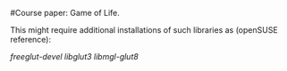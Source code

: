 #Course paper: Game of Life.

This might require additional installations of such libraries as (openSUSE reference):

_freeglut-devel libglut3 libmgl-glut8_
